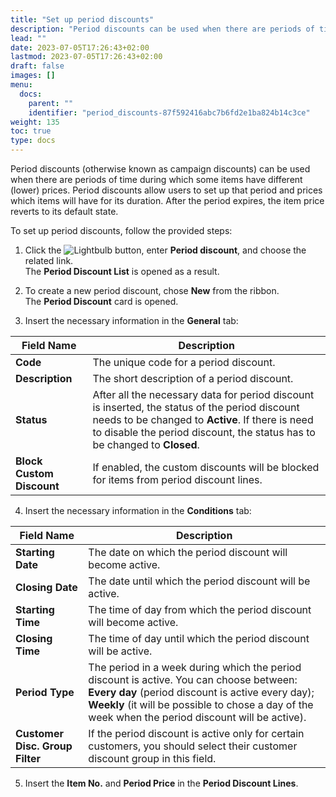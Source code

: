 ```yaml
---
title: "Set up period discounts"
description: "Period discounts can be used when there are periods of time during which some items have different (lower) prices. Period discounts allow users to set up that period and prices which items will have for its duration. After the period expires, the item price reverts to its default state."
lead: ""
date: 2023-07-05T17:26:43+02:00
lastmod: 2023-07-05T17:26:43+02:00
draft: false
images: []
menu:
  docs:
    parent: ""
    identifier: "period_discounts-87f592416abc7b6fd2e1ba824b14c3ce"
weight: 135
toc: true
type: docs
---
```


Period discounts (otherwise known as campaign discounts) can be used when there are periods of time during which some items have different (lower) prices. Period discounts allow users to set up that period and prices which items will have for its duration. After the period expires, the item price reverts to its default state.

To set up period discounts, follow the provided steps:

1. Click the ![Lightbulb](Lightbulb_icon.PNG) button, enter **Period discount**, and choose the related link.             
   The **Period Discount List** is opened as a result. 

2. To create a new period discount, chose **New** from the ribbon.     
   The **Period Discount** card is opened.

3. Insert the necessary information in the **General** tab:

| Field Name      | Description |
| ----------- | ----------- |
| **Code**       | The unique code for a period discount.     |
| **Description**   | The short description of a period discount.        |
| **Status**  | After all the necessary data for period discount is inserted, the status of the period discount needs to be changed to **Active**. If there is need to disable the period discount, the status has to be changed to **Closed**. |
| **Block Custom Discount** | If enabled, the custom discounts will be blocked for items from period discount lines. |

4. Insert the necessary information in the **Conditions** tab:

| Field Name      | Description |
| ----------- | ----------- |
| **Starting Date**       | The date on which the period discount will become active.     |
| **Closing Date**   | The date until which the period discount will be active.        |
| **Starting Time**  | The time of day from which the period discount will become active. |
| **Closing Time** | The time of day until which the period discount will be active. |
| **Period Type** | The period in a week during which the period discount is active. You can choose between: **Every day** (period discount is active every day); **Weekly** (it will be possible to chose a day of the week when the period discount will be active). |
| **Customer Disc. Group Filter** | If the period discount is active only for certain customers, you should select their customer discount group in this field. |

5. Insert the **Item No.** and **Period Price** in the **Period Discount Lines**.